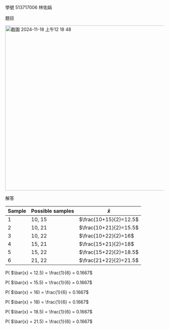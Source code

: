 學號 513717006 林佑娟

題目

<img width="525" alt="截圖 2024-11-18 上午12 18 48" src="https://github.com/user-attachments/assets/f23f5e8a-ab46-4fc5-953d-01c9fe48360b">

解答 

|Sample| Possible samples |      $\bar{x}$      |         
|------| ---------------- | ------------------- | 
|  1   | 10, 15           | $\frac{10+15}{2}=12.5$ | 
|  2   | 10, 21           | $\frac{10+21}{2}=15.5$ |  
|  3   | 10, 22           | $\frac{10+22}{2}=16$   |  
|  4   | 15, 21           | $\frac{15+21}{2}=18$   |  
|  5   | 15, 22           | $\frac{15+22}{2}=18.5$ |  
|  6   | 21, 22           | $\frac{21+22}{2}=21.5$ | 


P( $\bar{x} = 12.5) = \frac{1}{6} = 0.1667$   

P( $\bar{x} = 15.5) = \frac{1}{6} = 0.1667$

P( $\bar{x} = 16) = \frac{1}{6} = 0.1667$

P( $\bar{x} = 18) = \frac{1}{6} = 0.1667$

P( $\bar{x} = 18.5) = \frac{1}{6} = 0.1667$

P( $\bar{x} = 21.5) = \frac{1}{6} = 0.1667$

